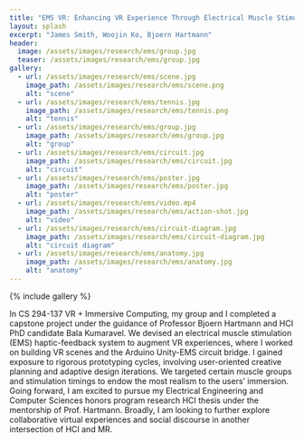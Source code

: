```yaml
---
title: "EMS VR: Enhancing VR Experience Through Electrical Muscle Stimulation System (VR Capstone Project)"
layout: splash
excerpt: "James Smith, Woojin Ko, Bjoern Hartmann"
header:
  image: /assets/images/research/ems/group.jpg
  teaser: /assets/images/research/ems/group.jpg
gallery:
  - url: /assets/images/research/ems/scene.jpg
    image_path: /assets/images/research/ems/scene.png
    alt: "scene"
  - url: /assets/images/research/ems/tennis.jpg
    image_path: /assets/images/research/ems/tennis.png
    alt: "tennis"
  - url: /assets/images/research/ems/group.jpg
    image_path: /assets/images/research/ems/group.jpg
    alt: "group"
  - url: /assets/images/research/ems/circuit.jpg
    image_path: /assets/images/research/ems/circuit.jpg
    alt: "circuit"
  - url: /assets/images/research/ems/poster.jpg
    image_path: /assets/images/research/ems/poster.jpg
    alt: "poster"
  - url: /assets/images/research/ems/video.mp4
    image_path: /assets/images/research/ems/action-shot.jpg
    alt: "video"
  - url: /assets/images/research/ems/circuit-diagram.jpg
    image_path: /assets/images/research/ems/circuit-diagram.jpg
    alt: "circuit diagram"
  - url: /assets/images/research/ems/anatomy.jpg
    image_path: /assets/images/research/ems/anatomy.jpg
    alt: "anatomy"
---
```


{% include gallery %}

In CS 294-137 VR + Immersive Computing, my group and I completed a capstone project under the guidance of Professor Bjoern Hartmann and HCI PhD candidate Bala Kumaravel. We devised an electrical muscle stimulation (EMS) haptic-feedback system to augment VR experiences, where I worked on building VR scenes and the Arduino Unity-EMS circuit bridge. I gained exposure to rigorous prototyping cycles, involving user-oriented creative planning and adaptive design iterations. We targeted certain muscle groups and stimulation timings to endow the most realism to the users’ immersion. Going forward, I am excited to pursue my Electrical Engineering and Computer Sciences honors program research HCI thesis under the mentorship of Prof. Hartmann. Broadly, I am looking to further explore collaborative virtual experiences and social discourse in another intersection of HCI and MR. 